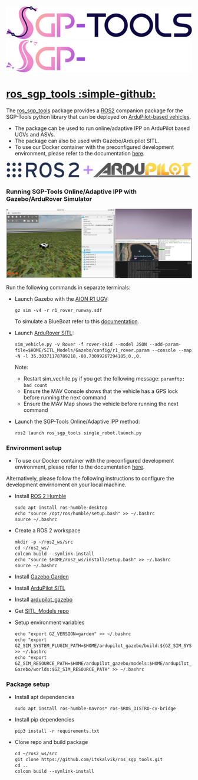 ![Image title](assets/SGP-Tools.png#only-light)
![Image title](assets/logo_dark.png#only-dark)


# [ros_sgp_tools :simple-github:](https://github.com/itskalvik/ros_sgp_tools)
The [ros_sgp_tools](https://github.com/itskalvik/ros_sgp_tools) package provides a [ROS2](https://github.com/ros2) companion package for the SGP-Tools python library that can be deployed on [ArduPilot-based vehicles](https://ardupilot.org/copter/docs/common-use-cases-and-applications.html). 

- The package can be used to run online/adaptive IPP on ArduPilot based UGVs and ASVs. 
- The package can also be used with Gazebo/Ardupilot SITL.
- To use our Docker container with the preconfigured development environment, please refer to the documentation [here](docker-sgp-tools.html). 

![Image title](assets/ros2_ardupilot.png)

### Running SGP-Tools Online/Adaptive IPP with Gazebo/ArduRover Simulator

![Image title](assets/ros_demo.png)

Run the following commands in separate terminals:

- Launch Gazebo with the [AION R1 UGV](https://github.com/ArduPilot/SITL_Models/blob/master/Gazebo/docs/AionR1.md):
    ```
    gz sim -v4 -r r1_rover_runway.sdf
    ```
    To simulate a BlueBoat refer to this [documentation](https://github.com/ArduPilot/SITL_Models/blob/master/Gazebo/docs/BlueBoat.md).

- Launch [ArduRover SITL](https://ardupilot.org/dev/docs/sitl-simulator-software-in-the-loop.html):
    ```
    sim_vehicle.py -v Rover -f rover-skid --model JSON --add-param-file=$HOME/SITL_Models/Gazebo/config/r1_rover.param --console --map -N -l 35.30371178789218,-80.73099267294185,0.,0.
    ```
    Note: 
    - Restart sim_vechile.py if you get the following message: ```paramftp: bad count```
    - Ensure the MAV Console shows that the vehicle has a GPS lock before running the next command
    - Ensure the MAV Map shows the vehicle before running the next command

- Launch the SGP-Tools Online/Adaptive IPP method:
    ```
    ros2 launch ros_sgp_tools single_robot.launch.py
    ```

### Environment setup
- To use our Docker container with the preconfigured development environment, please refer to the documentation [here](docker-sgp-tools.html). 

Alternatively, please follow the following instructions to configure the development envirnoment on your local machine. 

- Install [ROS 2 Humble](https://docs.ros.org/en/humble/Installation/Ubuntu-Install-Debians.html#install-ros-2-packages)
  ```
  sudo apt install ros-humble-desktop
  echo "source /opt/ros/humble/setup.bash" >> ~/.bashrc
  source ~/.bashrc
  ```
- Create a ROS 2 workspace
  ```
  mkdir -p ~/ros2_ws/src
  cd ~/ros2_ws/
  colcon build --symlink-install
  echo "source $HOME/ros2_ws/install/setup.bash" >> ~/.bashrc
  source ~/.bashrc
  ```
- Install [Gazebo Garden](https://gazebosim.org/docs/garden/install_ubuntu)
- Install [ArduPilot SITL](https://ardupilot.org/dev/docs/building-setup-linux.html#building-setup-linux)
- Install [ardupilot_gazebo](https://github.com/ArduPilot/ardupilot_gazebo?tab=readme-ov-file#installation)
- Get [SITL_Models repo](https://github.com/ArduPilot/SITL_Models)
- Setup environment variables

  ```
  echo "export GZ_VERSION=garden" >> ~/.bashrc
  echo "export GZ_SIM_SYSTEM_PLUGIN_PATH=$HOME/ardupilot_gazebo/build:${GZ_SIM_SYSTEM_PLUGIN_PATH}" >> ~/.bashrc
  echo "export GZ_SIM_RESOURCE_PATH=$HOME/ardupilot_gazebo/models:$HOME/ardupilot_gazebo/worlds:$HOME/SITL_Models/Gazebo/models:$HOME/SITL_Models/
  Gazebo/worlds:$GZ_SIM_RESOURCE_PATH" >> ~/.bashrc
  ```

### Package setup

- Install apt dependencies 
  ```
  sudo apt install ros-humble-mavros* ros-$ROS_DISTRO-cv-bridge
  ```
- Install pip dependencies 
  ```
  pip3 install -r requirements.txt
  ```
- Clone repo and build package
  ```
  cd ~/ros2_ws/src
  git clone https://github.com/itskalvik/ros_sgp_tools.git
  cd ..
  colcon build --symlink-install
  ```